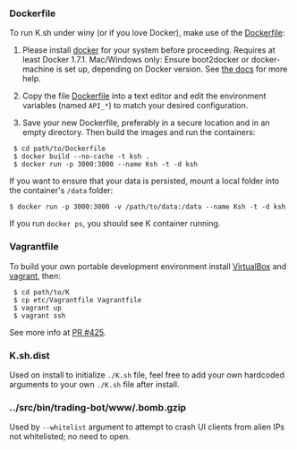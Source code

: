 ### Dockerfile
To run K.sh under winy (or if you love Docker), make use of the [Dockerfile](https://raw.githubusercontent.com/ctubio/Krypto-trading-bot/master/etc/Dockerfile):

1. Please install [docker](https://www.docker.com/) for your system before proceeding. Requires at least Docker 1.7.1. Mac/Windows only: Ensure boot2docker or docker-machine is set up, depending on Docker version. See [the docs](https://docs.docker.com/installation/mac/) for more help.

2. Copy the file [Dockerfile](https://raw.githubusercontent.com/ctubio/Krypto-trading-bot/master/etc/Dockerfile) into a text editor and edit the environment variables (named `API_*`) to match your desired configuration.

3. Save your new Dockerfile, preferably in a secure location and in an empty directory. Then build the images and run the containers:
```
 $ cd path/to/Dockerfile
 $ docker build --no-cache -t ksh .
 $ docker run -p 3000:3000 --name Ksh -t -d ksh
```
If you want to ensure that your data is persisted, mount a local folder into the container's `/data` folder:
```
$ docker run -p 3000:3000 -v /path/to/data:/data --name Ksh -t -d ksh
```

If you run `docker ps`, you should see K container running.

### Vagrantfile
To build your own portable development environment install [VirtualBox](https://www.virtualbox.org/wiki/Downloads) and [vagrant](https://www.vagrantup.com/downloads.html), then:
```
 $ cd path/to/K
 $ cp etc/Vagrantfile Vagrantfile
 $ vagrant up
 $ vagrant ssh
```
See more info at [PR #425](https://github.com/ctubio/Krypto-trading-bot/pull/425).

### K.sh.dist
Used on install to initialize `./K.sh` file, feel free to add your own hardcoded arguments to your own `./K.sh` file after install.

### ../src/bin/trading-bot/www/.bomb.gzip
Used by `--whitelist` argument to attempt to crash UI clients from alien IPs not whitelisted; no need to open.
